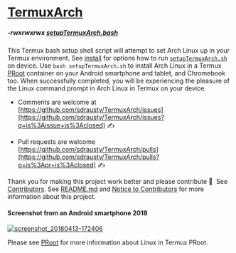 # [TermuxArch](https://github.com/sdrausty/TermuxArch)

##### -rwxrwxrwx [setupTermuxArch.bash](https://sdrausty.github.io/TermuxArch/setupTermuxArch.bash)  

This Termux bash setup shell script will attempt to set Arch Linux up in your Termux environment.  See [install](docs/install) for options how to run [`setupTermuxArch.sh`](setupTermuxArch.sh) on device.  Use `bash setupTermuxArch.sh` to install Arch Linux in a Termux [PRoot](docs/PRoot) container on your Android smartphone and tablet, and Chromebook too.  When successfully completed, you will be experiencing the pleasure of the Linux command prompt in Arch Linux in Termux on your device. 

* Comments are welcome at [https://github.com/sdrausty/TermuxArch/issues](https://github.com/sdrausty/TermuxArch/issues?q=is%3Aissue+is%3Aclosed) ✍ 

* Pull requests are welcome [https://github.com/sdrausty/TermuxArch/pulls](https://github.com/sdrausty/TermuxArch/pulls?q=is%3Apr+is%3Aclosed) ✍ 

Thank you for making this project work better and please contribute 🔆  See [Contributors](https://sdrausty.github.io/TermuxArch/CONTRIBUTORS).  See [README.md](README.md) and [Notice to Contributors](https://sdrausty.github.io/TermuxArch/NOTICE.html) for more information about this project.

#### Screenshot from an Android smartphone 2018
[![screenshot_20180413-172406](https://user-images.githubusercontent.com/27742457/38758637-ec0ff0dc-3f3f-11e8-802c-82bc511cde88.png)](https://TermuxArch.github.io/docsTermuxArch/install)

Please see [PRoot](PRoot) for more information about Linux in Termux PRoot.  
